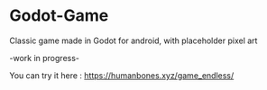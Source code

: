# Godot-Game

Classic game made in Godot for android, with placeholder pixel art

-work in progress-

 You can try it here : https://humanbones.xyz/game_endless/

